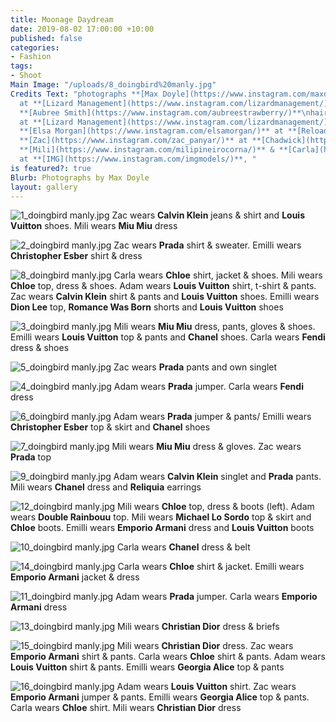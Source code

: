 ```yaml
---
title: Moonage Daydream
date: 2019-08-02 17:00:00 +10:00
published: false
categories:
- Fashion
tags:
- Shoot
Main Image: "/uploads/8_doingbird%20manly.jpg"
Credits Text: "photographs **[Max Doyle](https://www.instagram.com/maxdoyle_photographer/)**
  at **[Lizard Management](https://www.instagram.com/lizardmanagement/)**\nstyling
  **[Aubree Smith](https://www.instagram.com/aubreestrawberry/)**\nhair **[Max Pinnell](https://www.instagram.com/maxpinnell/)**
  at **[Lizard Management](https://www.instagram.com/lizardmanagement/)**\nmake-up
  **[Elsa Morgan](https://www.instagram.com/elsamorgan/)** at **[Reload Agency](https://www.instagram.com/reloadagency/)**\nmodels
  **[Zac](https://www.instagram.com/zac_panyar/)** at **[Chadwick](https://www.instagram.com/chadwickmodels/)**,
  **[Mili](https://www.instagram.com/milipineirocorna/)** & **[Carla](https://www.instagram.com/carlapereirax/)**
  at **[IMG](https://www.instagram.com/imgmodels/)**, "
is featured?: true
Blurb: Photographs by Max Doyle
layout: gallery
---
```


![1_doingbird manly.jpg](/uploads/1_doingbird%20manly.jpg)
Zac wears **Calvin Klein** jeans & shirt and **Louis Vuitton** shoes. Mili wears **Miu Miu** dress

![2_doingbird manly.jpg](/uploads/2_doingbird%20manly.jpg)
Zac wears **Prada** shirt & sweater. Emilli wears **Christopher Esber** shirt & dress

![8_doingbird manly.jpg](/uploads/8_doingbird%20manly.jpg)
Carla wears **Chloe** shirt, jacket & shoes. Mili wears **Chloe** top, dress & shoes. Adam wears **Louis Vuitton** shirt, t-shirt & pants. Zac wears **Calvin Klein** shirt & pants and **Louis Vuitton** shoes. Emilli wears **Dion Lee** top, **Romance Was Born** shorts and **Louis Vuitton** shoes

![3_doingbird manly.jpg](/uploads/3_doingbird%20manly.jpg)
Mili wears **Miu Miu** dress, pants, gloves & shoes. Emilli wears **Louis Vuitton** top & pants and **Chanel** shoes. Carla wears **Fendi** dress & shoes

![5_doingbird manly.jpg](/uploads/5_doingbird%20manly.jpg)
Zac wears **Prada** pants and own singlet

![4_doingbird manly.jpg](/uploads/4_doingbird%20manly.jpg)
Adam wears **Prada** jumper. Carla wears **Fendi** dress

![6_doingbird manly.jpg](/uploads/6_doingbird%20manly.jpg)
Adam wears **Prada** jumper & pants/ Emilli wears **Christopher Esber** top & skirt and **Chanel** shoes

![7_doingbird manly.jpg](/uploads/7_doingbird%20manly.jpg)
Mili wears **Miu Miu** dress & gloves. Zac wears **Prada** top

![9_doingbird manly.jpg](/uploads/9_doingbird%20manly.jpg)
Adam wears **Calvin Klein** singlet and **Prada** pants. Mili wears **Chanel** dress and **Reliquia** earrings

![12_doingbird  manly.jpg](/uploads/12_doingbird%20%20manly.jpg)
Mili wears **Chloe** top, dress & boots (left). Adam wears **Double Rainbouu** top. Mili wears **Michael Lo Sordo** top & skirt and **Chloe** boots. Emilli wears **Emporio Armani** dress and **Louis Vuitton** boots

![10_doingbird manly.jpg](/uploads/10_doingbird%20manly.jpg)
Carla wears **Chanel** dress & belt

![14_doingbird manly.jpg](/uploads/14_doingbird%20manly.jpg)
Carla wears **Chloe** shirt & jacket. Emilli wears **Emporio Armani** jacket & dress

![11_doingbird manly.jpg](/uploads/11_doingbird%20manly.jpg)
Adam wears **Prada** jumper. Carla wears **Emporio Armani** dress

![13_doingbird manly.jpg](/uploads/13_doingbird%20manly.jpg)
Mili wears **Christian Dior** dress & briefs

![15_doingbird manly.jpg](/uploads/15_doingbird%20manly.jpg)
Mili wears **Christian Dior** dress. Zac wears **Emporio Armani** shirt & pants. Carla wears **Chloe** shirt & pants. Adam wears **Louis Vuitton** shirt & pants. Emilli wears **Georgia Alice** top & pants

![16_doingbird manly.jpg](/uploads/16_doingbird%20manly.jpg)
Adam wears **Louis Vuitton** shirt. Zac wears **Emporio Armani** jumper & pants. Emilli wears **Georgia Alice** top & pants. Carla wears **Chloe** shirt. Mili wears **Christian Dior** dress